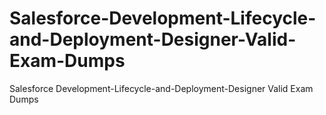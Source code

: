 # Salesforce-Development-Lifecycle-and-Deployment-Designer-Valid-Exam-Dumps
Salesforce Development-Lifecycle-and-Deployment-Designer Valid Exam Dumps
